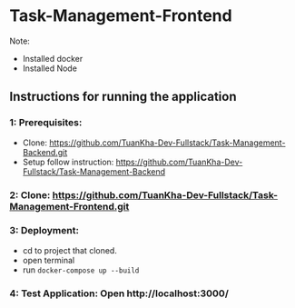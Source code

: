 # Task-Management-Frontend

Note:
- Installed docker
- Installed Node

## Instructions for running the application

### 1: Prerequisites:
- Clone: https://github.com/TuanKha-Dev-Fullstack/Task-Management-Backend.git
- Setup follow instruction: https://github.com/TuanKha-Dev-Fullstack/Task-Management-Backend

### 2: Clone: https://github.com/TuanKha-Dev-Fullstack/Task-Management-Frontend.git

### 3: Deployment:
- cd to project that cloned.
- open terminal
- run `docker-compose up --build`

### 4: Test Application: Open http://localhost:3000/